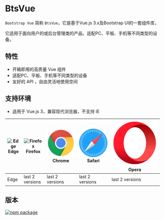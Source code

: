 # BtsVue
`Bootstrap Vue` 简称 `BtsVue`，它是基于Vue.js 3.x及Bootstrap UI的一套组件库，

它适用于面向用户的或后台管理类的产品，适配PC、平板、手机等不同类型的设备。

## 特性
- 开箱即用的高质量 Vue 组件
- 适配PC、平板、手机等不同类型的设备
- 友好的 API ，自由灵活地使用空间

## 支持环境

- 适用于 Vue.js 3，兼容现代浏览器，不支持 IE

| ![Edge](../assets/browser-logo/icon-edge.svg) Edge | ![Firefox](../assets/browser-logo/icon-firefox.svg) Firefox | ![Chrome](../assets/browser-logo/icon-chrome.svg) Chrome | ![Safari](../assets/browser-logo/icon-safari.svg) Safari | ![Opera](../assets/browser-logo/icon-opera.svg) Opera |
|----------------------------------------------------|------------------------------------------------------|----------------------------------------------------|----------------------------------------------------|--------------------------------------------------|
| Edge                                               | last 2 versions                                      | last 2 versions                                    | last 2 versions                                    | last 2 versions                                  |

## 版本

[![npm package](https://img.shields.io/npm/v/bts-vue.svg?style=flat-square)](https://www.npmjs.org/package/bts-vue)
